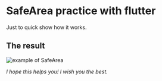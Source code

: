 # SafeArea practice with flutter

Just to quick show how it works.
## The result 
![example of SafeArea](hhttps://github.com/DavidSilTroy/Flutter_SafeArea/assets/images/safeArea.png?raw=true)

_I hope this helps you! I wish you the best._
